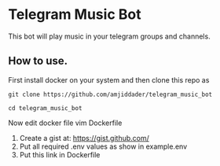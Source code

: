 # Telegram Music Bot 

This bot will play music in your telegram groups and channels. 

## How to use. 
First install docker on your system and then clone this repo as
```
git clone https://github.com/amjiddader/telegram_music_bot 
```
```
cd telegram_music_bot
```
Now edit docker file vim Dockerfile

1. Create a gist at: https://gist.github.com/
2. Put all required .env values as show in example.env
3. Put this link in Dockerfile 
